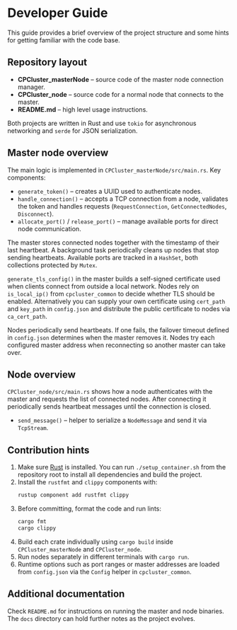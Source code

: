 # Developer Guide

This guide provides a brief overview of the project structure and some hints for getting familiar with the code base.

## Repository layout

- **CPCluster_masterNode** – source code of the master node connection manager.
- **CPCluster_node** – source code for a normal node that connects to the master.
- **README.md** – high level usage instructions.

Both projects are written in Rust and use `tokio` for asynchronous networking and `serde` for JSON serialization.

## Master node overview

The main logic is implemented in `CPCluster_masterNode/src/main.rs`.
Key components:

- `generate_token()` – creates a UUID used to authenticate nodes.
- `handle_connection()` – accepts a TCP connection from a node, validates the token and handles requests (`RequestConnection`, `GetConnectedNodes`, `Disconnect`).
- `allocate_port()` / `release_port()` – manage available ports for direct node communication.

The master stores connected nodes together with the timestamp of their last heartbeat. A background task periodically cleans up nodes that stop sending heartbeats. Available ports are tracked in a `HashSet`, both collections protected by `Mutex`.

`generate_tls_config()` in the master builds a self-signed certificate used when clients connect from outside a local network. Nodes rely on `is_local_ip()` from `cpcluster_common` to decide whether TLS should be enabled. Alternatively you can supply your own certificate using `cert_path` and `key_path` in `config.json` and distribute the public certificate to nodes via `ca_cert_path`.

Nodes periodically send heartbeats. If one fails, the failover timeout defined in `config.json` determines when the master removes it. Nodes try each configured master address when reconnecting so another master can take over.

## Node overview

`CPCluster_node/src/main.rs` shows how a node authenticates with the master and requests the list of connected nodes. After connecting it periodically sends heartbeat messages until the connection is closed.

- `send_message()` – helper to serialize a `NodeMessage` and send it via `TcpStream`.

## Contribution hints

1. Make sure [Rust](https://www.rust-lang.org/) is installed. You can run `./setup_container.sh` from the repository root to install all dependencies and build the project.
2. Install the `rustfmt` and `clippy` components with:
   ```bash
   rustup component add rustfmt clippy
   ```
3. Before committing, format the code and run lints:
   ```bash
   cargo fmt
   cargo clippy
   ```
4. Build each crate individually using `cargo build` inside `CPCluster_masterNode` and `CPCluster_node`.
5. Run nodes separately in different terminals with `cargo run`.
6. Runtime options such as port ranges or master addresses are loaded from `config.json` via the `Config` helper in `cpcluster_common`.

## Additional documentation

Check `README.md` for instructions on running the master and node binaries. The `docs` directory can hold further notes as the project evolves.
